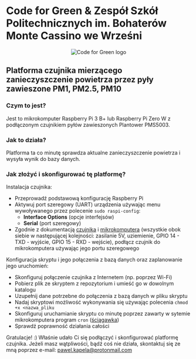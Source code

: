 # Code for Green & Zespół Szkół Politechnicznych im. Bohaterów Monte Cassino we Wrześni

<p align="center">
  <img src="https://github.com/pawel-kapela/code-for-green-particulate-matter-concentration-website/public/img/logo2.png?raw=true" alt="Code for Green logo">
</p>

## Platforma czujnika mierzącego zanieczyszczenie powietrza przez pyły zawieszone PM1, PM2.5, PM10

### Czym to jest?

Jest to mikrokomputer Raspberry Pi 3 B+ lub Raspberry Pi Zero W z podłączonym czujnikiem pyłów zawieszonych Plantower PMS5003.

### Jak to działa?

Platforma ta co minutę sprawdza aktualne zanieczyszczenie powietrza i wysyła wynik do bazy danych.

### Jak złożyć i skonfigurować tę platformę?

Instalacja czujnika:
- Przeprowadź podstawową konfigurację Raspberry Pi
- Aktywuj port szeregowy (UART) urządzenia używając menu wywoływanego przez polecenie ```sudo raspi-config```:
  - **Interface Options** (opcje interfejsów)
  - **Serial** (port szeregowy)
 - Zgodnie z dokumentacją [czujnika](https://botland.com.pl/czujniki-czystosci-powietrza/6797-czujnik-pylu-czystosci-powietrza-pm25-pms5003-5v-uart.html) i [mikrokomputera](https://www.raspberrypi.org/documentation/usage/gpio/) (wszystkie obok siebie w następującej kolejności: zasilanie 5V, uziemienie, GPIO 14 - TXD - wyjście, GPIO 15 - RXD - wejście), podłącz czujnik do mikrokomputera używając jego portu szeregowego

Konfiguracja skryptu i jego połączenia z bazą danych oraz zaplanowanie jego uruchomień:
- Skonfiguruj połączenie czujnika z Internetem (np. poprzez Wi-Fi)
- Pobierz plik ze skryptem z repozytorium i umieść go w dowolnym katalogu
- Uzupełnij dane potrzebne do połączenia z bazą danych w pliku skryptu
- Nadaj skryptowi możliwość wykonywania się używając polecenia ```chmod +x <nazwa_pliku```
- Skonfiguruj uruchamianie skryptu co minutę poprzez zawarty w sytemie mikrokomputera program ```cron``` ([ściągawka](https://devhints.io/cron))
- Sprawdź poprawność działania całości

Gratulacje! :) Właśnie udało Ci się podłączyć i skonfigurować platformę czujnika. Jeżeli masz wątpliwości, bądź coś nie działa, skontaktuj się ze mną poprzez e-mail: pawel.kapela@protonmail.com
